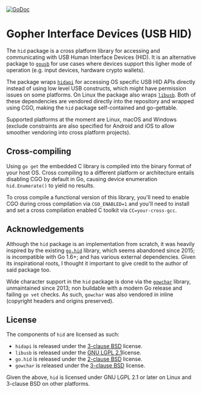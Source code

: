[![GoDoc][docimg]][docurl]

[docimg]:      https://godoc.org/github.com/spetr/hid?status.svg
[docurl]:      https://godoc.org/github.com/spetr/hid

# Gopher Interface Devices (USB HID)

The `hid` package is a cross platform library for accessing and communicating with USB Human Interface
Devices (HID). It is an alternative package to [`gousb`](https://github.com/karalabe/gousb) for use
cases where devices support this ligher mode of operation (e.g. input devices, hardware crypto wallets).

The package wraps [`hidapi`](https://github.com/signal11/hidapi) for accessing OS specific USB HID APIs
directly instead of using low level USB constructs, which might have permission issues on some platforms.
On Linux the package also wraps [`libusb`](https://github.com/libusb/libusb). Both of these dependencies
are vendored directly into the repository and wrapped using CGO, making the `hid` package self-contained
and go-gettable.

Supported platforms at the moment are Linux, macOS and Windows (exclude constraints are also specified
for Android and iOS to allow smoother vendoring into cross platform projects).

## Cross-compiling

Using `go get` the embedded C library is compiled into the binary format of your host OS. Cross compiling to a different platform or architecture entails disabling CGO by default in Go, causing device enumeration `hid.Enumerate()` to yield no results.

To cross compile a functional version of this library, you'll need to enable CGO during cross compilation via `CGO_ENABLED=1` and you'll need to install and set a cross compilation enabled C toolkit via `CC=your-cross-gcc`.

## Acknowledgements

Although the `hid` package is an implementation from scratch, it was heavily inspired by the existing
[`go.hid`](https://github.com/GeertJohan/go.hid) library, which seems abandoned since 2015; is incompatible
with Go 1.6+; and has various external dependencies. Given its inspirational roots, I thought it important
to give credit to the author of said package too.

Wide character support in the `hid` package is done via the [`gowchar`](https://github.com/orofarne/gowchar)
library, unmaintained since 2013; non buildable with a modern Go release and failing `go vet` checks. As
such, `gowchar` was also vendored in inline (copyright headers and origins preserved).

## License

The components of `hid` are licensed as such:

 * `hidapi` is released under the [3-clause BSD](https://github.com/signal11/hidapi/blob/master/LICENSE-bsd.txt) license.
 * `libusb` is released under the [GNU LGPL 2.1](https://github.com/libusb/libusb/blob/master/COPYING)license.
 * `go.hid` is released under the [2-clause BSD](https://github.com/GeertJohan/go.hid/blob/master/LICENSE) license.
 * `gowchar` is released under the [3-clause BSD](https://github.com/orofarne/gowchar/blob/master/LICENSE) license.

Given the above, `hid` is licensed under GNU LGPL 2.1 or later on Linux and 3-clause BSD on other platforms.
